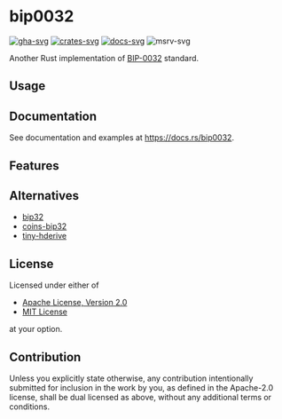 # bip0032

[![gha-svg]][gha-url]
[![crates-svg]][crates-url]
[![docs-svg]][docs-url]
![msrv-svg]

[gha-svg]: https://github.com/koushiro/rust-bips/workflows/bip0032/badge.svg
[gha-url]: https://github.com/koushiro/rust-bips/actions
[crates-svg]: https://img.shields.io/crates/v/bip0032
[crates-url]: https://crates.io/crates/bip0032
[docs-svg]: https://docs.rs/bip0032/badge.svg
[docs-url]: https://docs.rs/bip0032
[msrv-svg]: https://img.shields.io/badge/rustc-1.64+-blue.svg

Another Rust implementation of [BIP-0032](https://github.com/bitcoin/bips/blob/master/bip-0032.mediawiki) standard.

## Usage

## Documentation

See documentation and examples at https://docs.rs/bip0032.

## Features

## Alternatives

- [bip32](https://github.com/iqlusioninc/crates/tree/main/bip32)
- [coins-bip32](https://github.com/summa-tx/bitcoins-rs/tree/main/bip32)
- [tiny-hderive](https://github.com/maciejhirsz/tiny-hderive)

## License

Licensed under either of

- [Apache License, Version 2.0](LICENSE-APACHE)
- [MIT License](LICENSE-MIT)

at your option.

## Contribution

Unless you explicitly state otherwise, any contribution intentionally submitted
for inclusion in the work by you, as defined in the Apache-2.0 license, shall be
dual licensed as above, without any additional terms or conditions.
